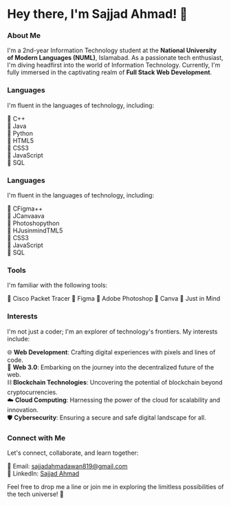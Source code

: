 # Hey there, I'm Sajjad Ahmad! 👋

### About Me

I'm a 2nd-year Information Technology student at the **National University of Modern Languages (NUML)**, Islamabad. As a passionate tech enthusiast, I'm diving headfirst into the world of Information Technology. Currently, I'm fully immersed in the captivating realm of **Full Stack Web Development**.

### Languages

I'm fluent in the languages of technology, including:

🔷 C++  
🔷 Java  
🔷 Python  
🔷 HTML5  
🔷 CSS3  
🔷 JavaScript  
🔷 SQL  

### Languages

I'm fluent in the languages of technology, including:

🔷 CFigma++  
🔷 JCanvaava  
🔷 Photoshopython  
🔷 HJusinmindTML5  
🔷 CSS3  
🔷 JavaScript  
🔷 SQL  
### Tools

I'm familiar with the following tools:

🔷 Cisco Packet Tracer
🔷 Figma
🔷 Adobe Photoshop
🔷 Canva
🔷 Just in Mind

### Interests

I'm not just a coder; I'm an explorer of technology's frontiers. My interests include:

🌐 **Web Development**: Crafting digital experiences with pixels and lines of code.  
🌌 **Web 3.0**: Embarking on the journey into the decentralized future of the web.  
⛓️ **Blockchain Technologies**: Uncovering the potential of blockchain beyond cryptocurrencies.  
☁️ **Cloud Computing**: Harnessing the power of the cloud for scalability and innovation.  
🛡️ **Cybersecurity**: Ensuring a secure and safe digital landscape for all.

### Connect with Me

Let's connect, collaborate, and learn together:

📧 Email: sajjadahmadawan819@gmail.com  
👥 LinkedIn: [Sajjad Ahmad](https://www.linkedin.com/in/sajjad-ahmad-a672b9185)

Feel free to drop me a line or join me in exploring the limitless possibilities of the tech universe! 🚀
